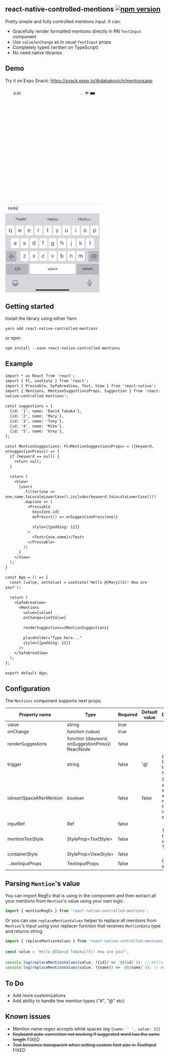 react-native-controlled-mentions [![npm version][npm-image]][npm-url]
-
Pretty simple and fully controlled mentions input. It can:

* Gracefully render formatted mentions directly in RN `TextInput` component
* Use `value`/`onChange` as in usual `TextInput` props
* Completely typed (written on TypeScript)
* No need native libraries

Demo
-
Try it on Expo Snack: https://snack.expo.io/@dabakovich/mentionsapp

![](demo.gif)

Getting started
-

Install the library using either Yarn:

``yarn add react-native-controlled-mentions``

or npm:

``npm install --save react-native-controlled-mentions``

Example
-

```tsx
import * as React from 'react';
import { FC, useState } from 'react';
import { Pressable, SafeAreaView, Text, View } from 'react-native';
import { Mentions, MentionSuggestionsProps, Suggestion } from 'react-native-controlled-mentions';

const suggestions = [
  {id: '1', name: 'David Tabaka'},
  {id: '2', name: 'Mary'},
  {id: '3', name: 'Tony'},
  {id: '4', name: 'Mike'},
  {id: '5', name: 'Grey'},
];

const MentionSuggestions: FC<MentionSuggestionsProps> = ({keyword, onSuggestionPress}) => {
  if (keyword == null) {
    return null;
  }

  return (
    <View>
      {users
        .filter(one => one.name.toLocaleLowerCase().includes(keyword.toLocaleLowerCase()))
        .map(one => (
          <Pressable
            key={one.id}
            onPress={() => onSuggestionPress(one)}

            style={{padding: 12}}
          >
            <Text>{one.name}</Text>
          </Pressable>
        ))
      }
    </View>
  );
}

const App = () => {
  const [value, setValue] = useState('Hello @[Mary](2)! How are you?');

  return (
    <SafeAreaView>
      <Mentions
        value={value}
        onChange={setValue}

        renderSuggestions={MentionSuggestions}

        placeholder="Type here..."
        style={{padding: 12}}
      />
    </SafeAreaView>
  );
};

export default App;
```

Configuration
-

The `Mentions` component supports next props:

| Property name             | Type                                              | Required | Default value | Description                                                                        |
|---------------------------|---------------------------------------------------|----------|---------------|------------------------------------------------------------------------------------|
| value                     | string                                            | true     |               |                                                                                    |
| onChange                  | function (value)                                  | true     |               |                                                                                    |
| renderSuggestions         | function ({keyword, onSuggestionPress}) ReactNode | false    |               |                                                                                    |
| trigger                   | string                                            | false    | '@'           | Character that will trigger mentions                                               |
| isInsertSpaceAfterMention | boolean                                           | false    | false         | Should we add a space after selected mentions if the mention is at the end of row  |
| inputRef                  | Ref<TextInput>                                    | false    |               |                                                                                    |
| mentionTextStyle          | StyleProp\<TextStyle>                             | false    |               | Text style for mentions in TextInput                                               |
| containerStyle            | StyleProp\<ViewStyle>                             | false    |               |                                                                                    |
| ...textInputProps         | TextInputProps                                    | false    |               | Other text input props                                                             |

Parsing `Mention`'s value
-

You can import RegEx that is using in the component and then extract all your mentions
from `Mention`'s value using your own logic.

```ts
import { mentionRegEx } from 'react-native-controlled-mentions';
```

Or you can use `replaceMentionValues` helper to replace all mentions from `Mention`'s input using
your replacer function that receives `MentionData` type and returns string.

```ts
import { replaceMentionValues } from 'react-native-controlled-mentions';

const value = 'Hello @[David Tabaka](5)! How are you?';

console.log(replaceMentionValues(value, ({id}) => `@${id}`)); // Hello @5! How are you?
console.log(replaceMentionValues(value, ({name}) => `@${name}`)); // Hello @David Tabaka! How are you?
```

To Do
-

* Add more customizations
* Add ability to handle few mention types ("#", "@" etc)

Known issues
-

* Mention name regex accepts white spaces (eg `{name: ' ', value: 1}`)
* ~~Keyboard auto-correction not working if suggested word has the same length~~ FIXED
* ~~Text becomes transparent when setting custom font size in TextInput~~ FIXED

[npm-image]: https://img.shields.io/npm/v/react-native-controlled-mentions

[npm-url]: https://npmjs.org/package/react-native-controlled-mentions
